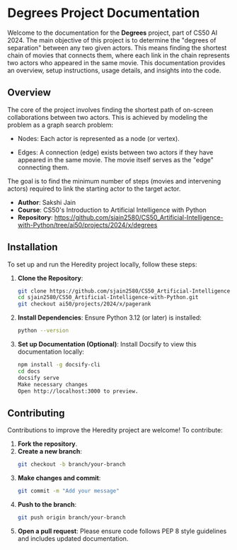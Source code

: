 # Degrees Project Documentation

Welcome to the documentation for the **Degrees** project, part of CS50 AI 2024. The main objective of this project is to determine the "degrees of separation" between any two given actors. This means finding the shortest chain of movies that connects them, where each link in the chain represents two actors who appeared in the same movie.
This documentation provides an overview, setup instructions, usage details, and insights into the code.



## Overview

The core of the project involves finding the shortest path of on-screen collaborations between two actors. This is achieved by modeling the problem as a graph search problem:

- Nodes: Each actor is represented as a node (or vertex).

- Edges: A connection (edge) exists between two actors if they have appeared in the same movie. The movie itself serves as the "edge" connecting them.

The goal is to find the minimum number of steps (movies and intervening actors) required to link the starting actor to the target actor.

- **Author**: Sakshi Jain
- **Course**: CS50's Introduction to Artificial Intelligence with Python
- **Repository**: https://github.com/sjain2580/CS50_Artificial-Intelligence-with-Python/tree/ai50/projects/2024/x/degrees

## Installation

To set up and run the Heredity project locally, follow these steps:

1. **Clone the Repository**:
   ```bash
   git clone https://github.com/sjain2580/CS50_Artificial-Intelligence-with-Python.git
   cd sjain2580/CS50_Artificial-Intelligence-with-Python.git
   git checkout ai50/projects/2024/x/pagerank

2. **Install Dependencies**:
   Ensure Python 3.12 (or later) is installed:
   ```bash
   python --version

3. **Set up Documentation (Optional)**: 
   Install Docsify to view this documentation locally:
   ```bash
   npm install -g docsify-cli
   cd docs
   docsify serve
   Make necessary changes
   Open http://localhost:3000 to preview.


## Contributing
Contributions to improve the Heredity project are welcome! To contribute:

1. **Fork the repository**.
2. **Create a new branch**:
   ```bash
   git checkout -b branch/your-branch

3. **Make changes and commit**:
   ```bash
   git commit -m "Add your message"

4. **Push to the branch**:
   ```bash
   git push origin branch/your-branch

5. **Open a pull request**:
   Please ensure code follows PEP 8 style guidelines and includes updated documentation.